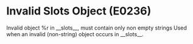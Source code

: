 # Invalid Slots Object (E0236)

Invalid object %r in \_\_slots\_\_, must contain only non empty strings
Used when an invalid (non-string) object occurs in \_\_slots\_\_.
